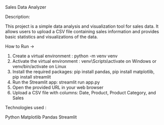 Sales Data Analyzer

Description:

This project is a simple data analysis and visualization tool for sales data. It allows users to upload a CSV file containing sales information and provides basic statistics and visualizations of the data.

How to Run ->

1. Create a virtual environment : python -m venv venv
2. Activate the virtual environment : venv\Scripts\activate on Windows or venv/bin/activate on Linux
3. Install the required packages: pip install pandas,
                                  pip install matplotlib,
                                  pip install streamlit
4. Run the Streamlit app: streamlit run app.py
5. Open the provided URL in your web browser
6. Upload a CSV file with columns: Date, Product, Product Category, and Sales

Technologies used :

Python
Matplotlib
Pandas
Streamlit
